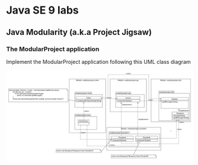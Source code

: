 # Java SE 9 labs

## Java Modularity (a.k.a Project Jigsaw)

### The ModularProject application

Implement the ModularProject application following this UML class diagram

![ModularProject UML](modularproject_UML.jpg)